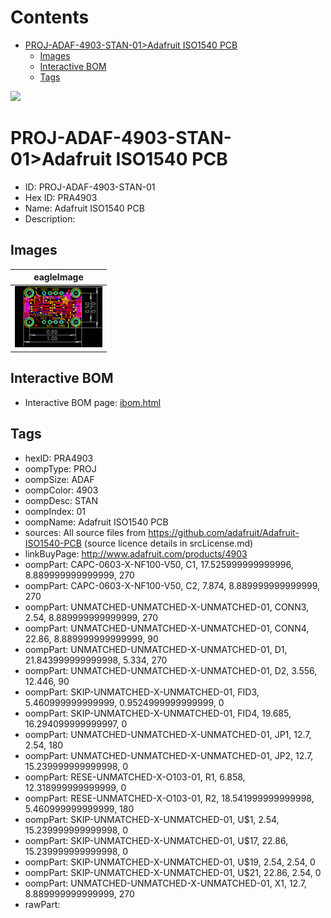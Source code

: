 



Contents
========

* [PROJ-ADAF-4903-STAN-01>Adafruit ISO1540 PCB](#proj-adaf-4903-stan-01adafruit-iso1540-pcb)
	* [Images](#images)
	* [Interactive BOM](#interactive-bom)
	* [Tags](#tags)
  
![][im]
# PROJ-ADAF-4903-STAN-01>Adafruit ISO1540 PCB

- ID: PROJ-ADAF-4903-STAN-01
- Hex ID: PRA4903
- Name: Adafruit ISO1540 PCB
- Description: 

## Images
  
  

|eagleImage|
| :---: |
|[![eagleImage](eagleImage_140.png)](eagleImage_600.png)|

## Interactive BOM

- Interactive BOM page: [ibom.html](kicad/bom/ibom.html)

## Tags

- hexID: PRA4903
- oompType: PROJ
- oompSize: ADAF
- oompColor: 4903
- oompDesc: STAN
- oompIndex: 01
- oompName: Adafruit ISO1540 PCB
- sources: All source files from https://github.com/adafruit/Adafruit-ISO1540-PCB (source licence details in srcLicense.md)
- linkBuyPage: http://www.adafruit.com/products/4903
- oompPart: CAPC-0603-X-NF100-V50, C1, 17.525999999999996, 8.889999999999999, 270
- oompPart: CAPC-0603-X-NF100-V50, C2, 7.874, 8.889999999999999, 270
- oompPart: UNMATCHED-UNMATCHED-X-UNMATCHED-01, CONN3, 2.54, 8.889999999999999, 270
- oompPart: UNMATCHED-UNMATCHED-X-UNMATCHED-01, CONN4, 22.86, 8.889999999999999, 90
- oompPart: UNMATCHED-UNMATCHED-X-UNMATCHED-01, D1, 21.843999999999998, 5.334, 270
- oompPart: UNMATCHED-UNMATCHED-X-UNMATCHED-01, D2, 3.556, 12.446, 90
- oompPart: SKIP-UNMATCHED-X-UNMATCHED-01, FID3, 5.460999999999999, 0.9524999999999999, 0
- oompPart: SKIP-UNMATCHED-X-UNMATCHED-01, FID4, 19.685, 16.294099999999997, 0
- oompPart: UNMATCHED-UNMATCHED-X-UNMATCHED-01, JP1, 12.7, 2.54, 180
- oompPart: UNMATCHED-UNMATCHED-X-UNMATCHED-01, JP2, 12.7, 15.239999999999998, 0
- oompPart: RESE-UNMATCHED-X-O103-01, R1, 6.858, 12.318999999999999, 0
- oompPart: RESE-UNMATCHED-X-O103-01, R2, 18.541999999999998, 5.460999999999999, 180
- oompPart: SKIP-UNMATCHED-X-UNMATCHED-01, U$1, 2.54, 15.239999999999998, 0
- oompPart: SKIP-UNMATCHED-X-UNMATCHED-01, U$17, 22.86, 15.239999999999998, 0
- oompPart: SKIP-UNMATCHED-X-UNMATCHED-01, U$19, 2.54, 2.54, 0
- oompPart: SKIP-UNMATCHED-X-UNMATCHED-01, U$21, 22.86, 2.54, 0
- oompPart: UNMATCHED-UNMATCHED-X-UNMATCHED-01, X1, 12.7, 8.889999999999999, 270
- rawPart: 



[im]: eagleImage_450.png
